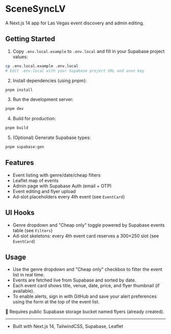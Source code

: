 # SceneSyncLV

A Next.js 14 app for Las Vegas event discovery and admin editing.

## Getting Started

1. Copy `.env.local.example` to `.env.local` and fill in your Supabase project values:

```sh
cp .env.local.example .env.local
# Edit .env.local with your Supabase project URL and anon key
```

2. Install dependencies (using pnpm):

```sh
pnpm install
```

3. Run the development server:

```sh
pnpm dev
```

4. Build for production:

```sh
pnpm build
```

5. (Optional) Generate Supabase types:

```sh
pnpm supabase:gen
```

## Features
- Event listing with genre/date/cheap filters
- Leaflet map of events
- Admin page with Supabase Auth (email + OTP)
- Event editing and flyer upload
- Ad-slot placeholders every 4th event (see `EventCard`)

## UI Hooks
- Genre dropdown and "Cheap only" toggle powered by Supabase events table (see `Filters`)
- Ad-slot skeletons: every 4th event card reserves a 300×250 slot (see `EventCard`)

## Usage

- Use the genre dropdown and "Cheap only" checkbox to filter the event list in real time.
- Events are fetched live from Supabase and sorted by date.
- Each event card shows title, venue, date, price, and flyer thumbnail (if available).
- To enable alerts, sign in with GitHub and save your alert preferences using the form at the top of the event list.

📂 Requires public Supabase storage bucket named flyers (already created).

---

- Built with Next.js 14, TailwindCSS, Supabase, Leaflet
